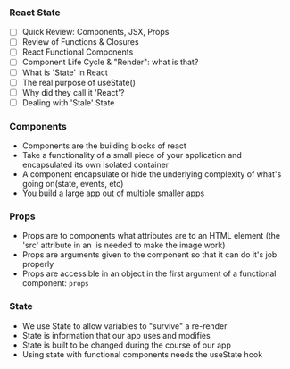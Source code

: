 ### React State

- [ ] Quick Review: Components, JSX, Props
- [ ] Review of Functions & Closures
- [ ] React Functional Components
- [ ] Component Life Cycle & "Render": what is that?
- [ ] What is 'State' in React
- [ ] The real purpose of useState()
- [ ] Why did they call it 'React'?
- [ ] Dealing with 'Stale' State

### Components

- Components are the building blocks of react
- Take a functionality of a small piece of your application and encapsulated its own isolated container
- A component encapsulate or hide the underlying complexity of what's going on(state, events, etc)
- You build a large app out of multiple smaller apps

### Props

- Props are to components what attributes are to an HTML element
  (the 'src' attribute in an <img> is needed to make the image work)
- Props are arguments given to the component so that it can do it's job properly
- Props are accessible in an object in the first argument of a functional component: `props`

### State
- We use State to allow variables to "survive" a re-render
- State is information that our app uses and modifies
- State is built to be changed during the course of our app
- Using state with functional components needs the useState hook
